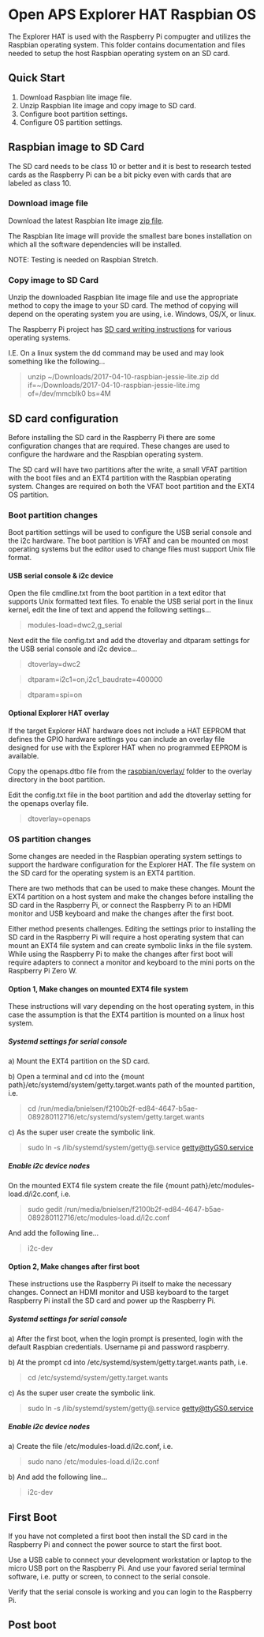 # Open APS Explorer HAT Raspbian OS

The Explorer HAT is used with the Raspberry Pi compugter and utilizes the Raspbian
operating system. This folder contains documentation and files needed
to setup the host Raspbian operating system on an SD card.


## Quick Start
1. Download Raspbian lite image file.
2. Unzip Raspbian lite image and copy image to SD card.
3. Configure boot partition settings.
4. Configure OS partition settings.



## Raspbian image to SD Card

The SD card needs to be class 10 or better and it is best to research tested
cards as the Raspberry Pi can be a bit picky even with cards that are labeled as
class 10.

### Download image file

Download the latest Raspbian lite image [zip file](https://www.raspberrypi.org/downloads/raspbian/).

The Raspbian lite image will provide the smallest bare bones installation on which
all the software dependencies will be installed.

NOTE: Testing is needed on Raspbian Stretch.


### Copy image to SD Card

Unzip the downloaded Raspbian lite image file and use the appropriate method to
copy the image to your SD card. The method of copying will depend on the operating
system you are using, i.e. Windows, OS/X, or linux.

The Raspberry Pi project has [SD card writing instructions](https://www.raspberrypi.org/documentation/installation/installing-images/README.md)
for various operating systems.

I.E. On a linux system the dd command may be used and may look something like the
following...

> unzip ~/Downloads/2017-04-10-raspbian-jessie-lite.zip
> dd if=~/Downloads/2017-04-10-raspbian-jessie-lite.img of=/dev/mmcblk0 bs=4M


## SD card configuration

Before installing the SD card in the Raspberry Pi there are some configuration
changes that are required. These changes are used to configure the hardware and
the Raspbian operating system.

The SD card will have two partitions after the write, a small VFAT partition with
the boot files and an EXT4 partition with the Raspbian operating system. Changes
are required on both the VFAT boot partition and the EXT4 OS partition.


### Boot partition changes

Boot partition settings will be used to configure the USB serial console and the
i2c hardware. The boot partition is VFAT and can be mounted on most operating systems
but the editor used to change files must support Unix file format.

#### USB serial console & i2c device

Open the file cmdline.txt from the boot partition in a text editor that supports
Unix formatted text files. To enable the USB serial port in the linux kernel, edit
the line of text and append the following settings...

> modules-load=dwc2,g_serial

Next edit the file config.txt and add the dtoverlay and dtparam settings for the
USB serial console and i2c device...

> dtoverlay=dwc2

> dtparam=i2c1=on,i2c1_baudrate=400000

> dtparam=spi=on


#### Optional Explorer HAT overlay

If the target Explorer HAT hardware does not include a HAT EEPROM that defines
the GPIO hardware settings you can include an overlay file designed for use with
the Explorer HAT when no programmed EEPROM is available.

Copy the openaps.dtbo file from the [raspbian/overlay/](raspbian/overlay/) folder
to the overlay directory in the boot partition.

Edit the config.txt file in the boot partition and add the dtoverlay setting for
the openaps overlay file.

> dtoverlay=openaps


### OS partition changes

Some changes are needed in the Raspbian operating system settings to support the
hardware configuration for the Explorer HAT. The file system on the SD card for
the operating system is an EXT4 partition.

There are two methods that can be used to make these changes. Mount the EXT4
partition on a host system and make the changes before installing the SD card
in the Raspberry Pi, or connect the Raspberry Pi to an HDMI monitor and USB
keyboard and make the changes after the first boot.

Either method presents challenges. Editing the settings prior to installing the
SD card in the Raspberry Pi will require a host operating system that can mount
an EXT4 file system and can create symbolic links in the file system. While using
the Raspberry Pi to make the changes after first boot will require adapters to
connect a monitor and keyboard to the mini ports on the Raspberry Pi Zero W.

#### Option 1, Make changes on mounted EXT4 file system

These instructions will vary depending on the host operating system, in this case
the assumption is that the EXT4 partition is mounted on a linux host system.

##### Systemd settings for serial console

a) Mount the EXT4 partition on the SD card.

b) Open a terminal and cd into the {mount path}/etc/systemd/system/getty.target.wants path of the mounted partition, i.e.
> cd /run/media/bnielsen/f2100b2f-ed84-4647-b5ae-089280112716/etc/systemd/system/getty.target.wants

c) As the super user create the symbolic link.
> sudo ln -s /lib/systemd/system/getty@.service getty@ttyGS0.service


##### Enable i2c device nodes

On the mounted EXT4 file system create the file {mount path}/etc/modules-load.d/i2c.conf, i.e.

> sudo gedit /run/media/bnielsen/f2100b2f-ed84-4647-b5ae-089280112716/etc/modules-load.d/i2c.conf

And add the following line...

> i2c-dev



#### Option 2, Make changes after first boot

These instructions use the Raspberry Pi itself to make the necessary changes.
Connect an HDMI monitor and USB keyboard to the target Raspberry Pi install
the SD card and power up the Raspberry Pi.

##### Systemd settings for serial console

a) After the first boot, when the login prompt is presented, login with the default
Raspbian credentials. Username pi and password raspberry.

b) At the prompt cd into /etc/systemd/system/getty.target.wants path, i.e.
> cd /etc/systemd/system/getty.target.wants

c) As the super user create the symbolic link.
> sudo ln -s /lib/systemd/system/getty@.service getty@ttyGS0.service


##### Enable i2c device nodes

a) Create the file /etc/modules-load.d/i2c.conf, i.e.

> sudo nano /etc/modules-load.d/i2c.conf

b) And add the following line...

> i2c-dev


## First Boot

If you have not completed a first boot then install the SD card in the Raspberry
Pi and connect the power source to start the first boot.

Use a USB cable to connect your development workstation or laptop to the micro
USB port on the Raspberry Pi. And use your favored serial terminal software, i.e.
putty or screen, to connect to the serial console.

Verify that the serial console is working and you can login to the Raspberry Pi.


## Post boot

